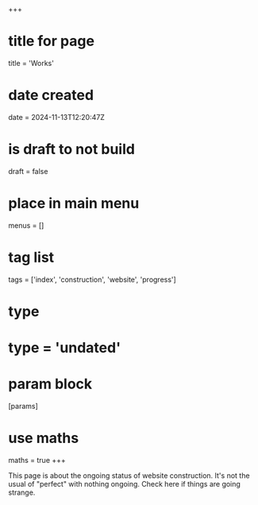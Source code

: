 +++
# title for page
title = 'Works'
# date created
date = 2024-11-13T12:20:47Z
# is draft to not build
draft = false
# place in main menu
menus = []
# tag list
tags = ['index', 'construction', 'website', 'progress']
# type
# type = 'undated'
# param block
[params]
# use maths
maths = true
+++

This page is about the ongoing status of website construction. It's not the
usual of "perfect" with nothing ongoing. Check here if things are going
strange.
